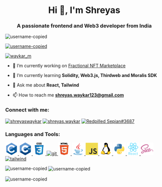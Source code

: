 <h1 align="center">Hi 👋, I'm Shreyas</h1>
<h3 align="center">A passionate frontend and Web3 developer from India</h3>

<p align="left"> <img src="https://komarev.com/ghpvc/?username=username-copied&label=Profile%20views&color=0e75b6&style=flat" alt="username-copied" /> </p>

<p align="left"> <a href="https://github.com/ryo-ma/github-profile-trophy"><img src="https://github-profile-trophy.vercel.app/?username=username-copied" alt="username-copied" /></a> </p>

<p align="left"> <a href="https://twitter.com/waykar_m" target="blank"><img src="https://img.shields.io/twitter/follow/waykar_m?logo=twitter&style=for-the-badge" alt="waykar_m" /></a> </p>

- 🔭 I’m currently working on [Fractional NFT Marketplace](https://github.com/username-copied/fractionalnftmarketplace)

- 🌱 I’m currently learning **Solidity, Web3.js, Thirdweb and Moralis SDK**

- 💬 Ask me about **React, Tailwind**

- 📫 How to reach me **shreyas.waykar123@gmail.com**

<h3 align="left">Connect with me:</h3>
<p align="left">
<!-- <a href="https://twitter.com/waykar_m" target="blank"><img align="center" src="https://raw.githubusercontent.com/rahuldkjain/github-profile-readme-generator/master/src/images/icons/Social/twitter.svg" alt="waykar_m" height="30" width="40" /></a> -->
<a href="https://linkedin.com/in/shreyaswaykar" target="blank"><img align="center" src="https://raw.githubusercontent.com/rahuldkjain/github-profile-readme-generator/master/src/images/icons/Social/linked-in-alt.svg" alt="shreyaswaykar" height="30" width="40" /></a>
<a href="https://instagram.com/shreyas.waykar" target="blank"><img align="center" src="https://raw.githubusercontent.com/rahuldkjain/github-profile-readme-generator/master/src/images/icons/Social/instagram.svg" alt="shreyas.waykar" height="30" width="40" /></a>
<a href="https://discord.gg/Redpilled Sepian#3687" target="blank"><img align="center" src="https://raw.githubusercontent.com/rahuldkjain/github-profile-readme-generator/master/src/images/icons/Social/discord.svg" alt="Redpilled Sepian#3687" height="30" width="40" /></a>
</p>

<h3 align="left">Languages and Tools:</h3>
<p align="left"> <a href="https://www.cprogramming.com/" target="_blank" rel="noreferrer"> <img src="https://raw.githubusercontent.com/devicons/devicon/master/icons/c/c-original.svg" alt="c" width="40" height="40"/> </a> <a href="https://www.w3schools.com/cpp/" target="_blank" rel="noreferrer"> <img src="https://raw.githubusercontent.com/devicons/devicon/master/icons/cplusplus/cplusplus-original.svg" alt="cplusplus" width="40" height="40"/> </a> <a href="https://www.w3schools.com/css/" target="_blank" rel="noreferrer"> <img src="https://raw.githubusercontent.com/devicons/devicon/master/icons/css3/css3-original-wordmark.svg" alt="css3" width="40" height="40"/> </a> <a href="https://git-scm.com/" target="_blank" rel="noreferrer"> <img src="https://www.vectorlogo.zone/logos/git-scm/git-scm-icon.svg" alt="git" width="40" height="40"/> </a> <a href="https://www.w3.org/html/" target="_blank" rel="noreferrer"> <img src="https://raw.githubusercontent.com/devicons/devicon/master/icons/html5/html5-original-wordmark.svg" alt="html5" width="40" height="40"/> </a> <a href="https://www.java.com" target="_blank" rel="noreferrer"> <img src="https://raw.githubusercontent.com/devicons/devicon/master/icons/java/java-original.svg" alt="java" width="40" height="40"/> </a> <a href="https://developer.mozilla.org/en-US/docs/Web/JavaScript" target="_blank" rel="noreferrer"> <img src="https://raw.githubusercontent.com/devicons/devicon/master/icons/javascript/javascript-original.svg" alt="javascript" width="40" height="40"/> </a> <a href="https://www.linux.org/" target="_blank" rel="noreferrer"> <img src="https://raw.githubusercontent.com/devicons/devicon/master/icons/linux/linux-original.svg" alt="linux" width="40" height="40"/> </a> <a href="https://www.python.org" target="_blank" rel="noreferrer"> <img src="https://raw.githubusercontent.com/devicons/devicon/master/icons/python/python-original.svg" alt="python" width="40" height="40"/> </a> <a href="https://reactjs.org/" target="_blank" rel="noreferrer"> <img src="https://raw.githubusercontent.com/devicons/devicon/master/icons/react/react-original-wordmark.svg" alt="react" width="40" height="40"/> </a> <a href="https://sass-lang.com" target="_blank" rel="noreferrer"> <img src="https://raw.githubusercontent.com/devicons/devicon/master/icons/sass/sass-original.svg" alt="sass" width="40" height="40"/> </a> <a href="https://tailwindcss.com/" target="_blank" rel="noreferrer"> <img src="https://www.vectorlogo.zone/logos/tailwindcss/tailwindcss-icon.svg" alt="tailwind" width="40" height="40"/> </a> </p>

<p><img align="left" src="https://github-readme-stats.vercel.app/api/top-langs?username=username-copied&show_icons=true&locale=en&layout=compact" alt="username-copied" /></p>

<p>&nbsp;<img align="center" src="https://github-readme-stats.vercel.app/api?username=username-copied&show_icons=true&locale=en" alt="username-copied" /></p>

<p><img align="center" src="https://github-readme-streak-stats.herokuapp.com/?user=username-copied&" alt="username-copied" /></p>

